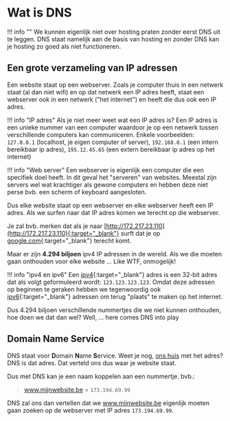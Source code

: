 # Wat is DNS

!!! info ""
    We kunnen eigenlijk niet over hosting praten zonder eerst DNS uit te leggen.
    DNS staat namelijk aan de basis van hosting en zonder DNS kan je hosting zo goed als niet functioneren.

## Een grote verzameling van IP adressen

Een website staat op een webserver. Zoals je computer thuis in een netwerk staat (al dan niet wifi) en op dat netwerk een IP adres heeft, staat een webserver ook in een netwerk ("het internet") en heeft die dus ook een IP adres.

!!! info "IP adres"
    Als je niet meer weet wat een IP adres is? Een IP adres is een unieke nummer van een computer waardoor je op een netwerk tussen verschillende computers kan communiceren. Enkele voorbeelden: `127.0.0.1` (localhost, je eigen computer of server), `192.168.0.1` (een intern bereikbaar ip adres), `195.12.45.65` (een extern bereikbaar ip adres op het internet)

!!! info "Web server"
    Een webserver is eigenlijk een computer die een specifiek doel heeft. In dit geval het "serveren" van websites. Meestal zijn servers wel wat krachtiger als gewone computers en hebben deze niet perse bvb. een scherm of keyboard aangesloten.

Dus elke website staat op een webserver en elke webserver heeft een IP adres. Als we surfen naar dat IP adres komen we terecht op die webserver.

Je zal bvb. merken dat als je naar [http://172.217.23.110](http://172.217.23.110){:target="_blank"} surft dat je op [google.com](https://google.com){:target="_blank"} terecht komt.

Maar er zijn **4.294 biljoen** ipv4 IP adressen in de wereld. Als we die moeten gaan onthouden voor elke website ... Like WTF, onmogelijk!

!!! info "ipv4 en ipv6"
    Een [ipv4](https://en.wikipedia.org/wiki/IPv4){:target="_blank"} adres is een 32-bit adres dat als volgt geformuleerd wordt: `123.123.123.123`. Omdat deze adressen op beginnen te geraken hebben we tegenwoordig ook [ipv6](https://en.wikipedia.org/wiki/IPv6){:target="_blank"} adressen om terug "plaats" te maken op het internet.

Dus 4.294 biljoen verschillende nummertjes die we niet kunnen onthouden, hoe doen we dat dan wel? Well, ... here comes DNS into play

## Domain Name Service

DNS staat voor **D**omain **N**ame **S**ervice. Weet je nog, [ons huis](/ons-huis) met het adres? DNS is dat adres. Dat verteld ons dus waar je website staat.

Dus met DNS kan je een naam koppelen aan een nummertje. bvb.:

> www.mijnwebsite.be = `173.194.69.99`

DNS zal ons dan vertellen dat we www.mijnwebsite.be eigenlijk moeten gaan zoeken op de webserver met IP adres `173.194.69.99`.
